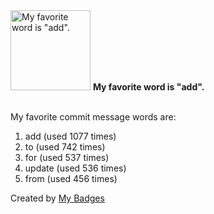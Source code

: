 <img src="https://github.com/my-badges/my-badges/blob/master/src/all-badges/favorite-word/favorite-word.png?raw=true" alt="My favorite word is &quot;add&quot;." title="My favorite word is &quot;add&quot;." width="128">
<strong>My favorite word is &quot;add&quot;.</strong>
<br><br>

My favorite commit message words are:

1. add (used 1077 times)
2. to (used 742 times)
3. for (used 537 times)
4. update (used 536 times)
5. from (used 456 times)


Created by <a href="https://github.com/my-badges/my-badges">My Badges</a>